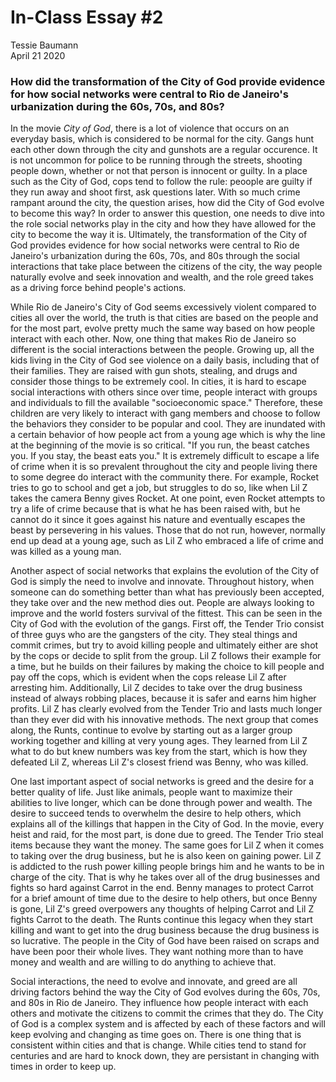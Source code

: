 # In-Class Essay #2
Tessie Baumann <br />
April 21 2020

### How did the transformation of the City of God provide evidence for how social networks were central to Rio de Janeiro's urbanization during the 60s, 70s, and 80s?

In the movie *City of God*, there is a lot of violence that occurs on an everyday basis, which is considered to be normal for the city. Gangs hunt each other down through the city and gunshots are a regular occurence. It is not uncommon for police to be running through the streets, shooting people down, whether or not that person is innocent or guilty. In a place such as the City of God, cops tend to follow the rule: peoople are guilty if they run away and shoot first, ask questions later. With so much crime rampant around the city, the question arises, how did the City of God evolve to become this way? In order to answer this question, one needs to dive into the role social networks play in the city and how they have allowed for the city to become the way it is. Ultimately, the transformation of the City of God provides evidence for how social networks were central to Rio de Janeiro's urbanization during the 60s, 70s, and 80s through the social interactions that take place between the citizens of the city, the way people naturally evolve and seek innovation and wealth, and the role greed takes as a driving force behind people's actions.

While Rio de Janeiro's City of God seems excessively violent compared to cities all over the world, the truth is that cities are based on the people and for the most part, evolve pretty much the same way based on how people interact with each other. Now, one thing that makes Rio de Janeiro so different is the social interactions between the people. Growing up, all the kids living in the City of God see violence on a daily basis, including that of their families. They are raised with gun shots, stealing, and drugs and consider those things to be extremely cool. In cities, it is hard to escape social interactions with others since over time, people interact with groups and individuals to fill the available "socioeconomic space." Therefore, these children are very likely to interact with gang members and choose to follow the behaviors they consider to be popular and cool. They are inundated with a certain behavior of how people act from a young age which is why the line at the beginning of the movie is so critical. "If you run, the beast catches you. If you stay, the beast eats you." It is extremely difficult to escape a life of crime when it is so prevalent throughout the city and people living there to some degree do interact with the community there. For example, Rocket tries to go to school and get a job, but struggles to do so, like when Lil Z takes the camera Benny gives Rocket. At one point, even Rocket attempts to try a life of crime because that is what he has been raised with, but he cannot do it since it goes against his nature and eventually escapes the beast by persevering in his values. Those that do not run, however, normally end up dead at a young age, such as Lil Z who embraced a life of crime and was killed as a young man. 

Another aspect of social networks that explains the evolution of the City of God is simply the need to involve and innovate. Throughout history, when someone can do something better than what has previously been accepted, they take over and the new method dies out. People are always looking to improve and the world fosters survival of the fittest. This can be seen in the City of God with the evolution of the gangs. First off, the Tender Trio consist of three guys who are the gangsters of the city. They steal things and commit crimes, but try to avoid killing people and ultimately either are shot by the cops or decide to split from the group. Lil Z follows their example for a time, but he builds on their failures by making the choice to kill people and pay off the cops, which is evident when the cops release Lil Z after arresting him. Additionally, Lil Z decides to take over the drug business instead of always robbing places, because it is safer and earns him higher profits. Lil Z has clearly evolved from the Tender Trio and lasts much longer than they ever did with his innovative methods. The next group that comes along, the Runts, continue to evolve by starting out as a larger group working together and killing at very young ages. They learned from Lil Z what to do but knew numbers was key from the start, which is how they defeated Lil Z, whereas Lil Z's closest friend was Benny, who was killed.

One last important aspect of social networks is greed and the desire for a better quality of life. Just like animals, people want to maximize their abilities to live longer, which can be done through power and wealth. The desire to succeed tends to overwhelm the desire to help others, which explains all of the killings that happen in the City of God. In the movie, every heist and raid, for the most part, is done due to greed. The Tender Trio steal items because they want the money. The same goes for Lil Z when it comes to taking over the drug business, but he is also keen on gaining power. Lil Z is addicted to the rush power killing people brings him and he wants to be in charge of the city. That is why he takes over all of the drug businesses and fights so hard against Carrot in the end. Benny manages to protect Carrot for a brief amount of time due to the desire to help others, but once Benny is gone, Lil Z's greed overpowers any thoughts of helping Carrot and Lil Z fights Carrot to the death. The Runts continue this legacy when they start killing and want to get into the drug business because the drug business is so lucrative. The people in the City of God have been raised on scraps and have been poor their whole lives. They want nothing more than to have money and wealth and are willing to do anything to achieve that.

Social interactions, the need to evolve and innovate, and greed are all driving factors behind the way the City of God evolves during the 60s, 70s, and 80s in Rio de Janeiro. They influence how people interact with each others and motivate the citizens to commit the crimes that they do. The City of God is a complex system and is affected by each of these factors and will keep evolving and changing as time goes on. There is one thing that is consistent within cities and that is change. While cities tend to stand for centuries and are hard to knock down, they are persistant in changing with times in order to keep up.

